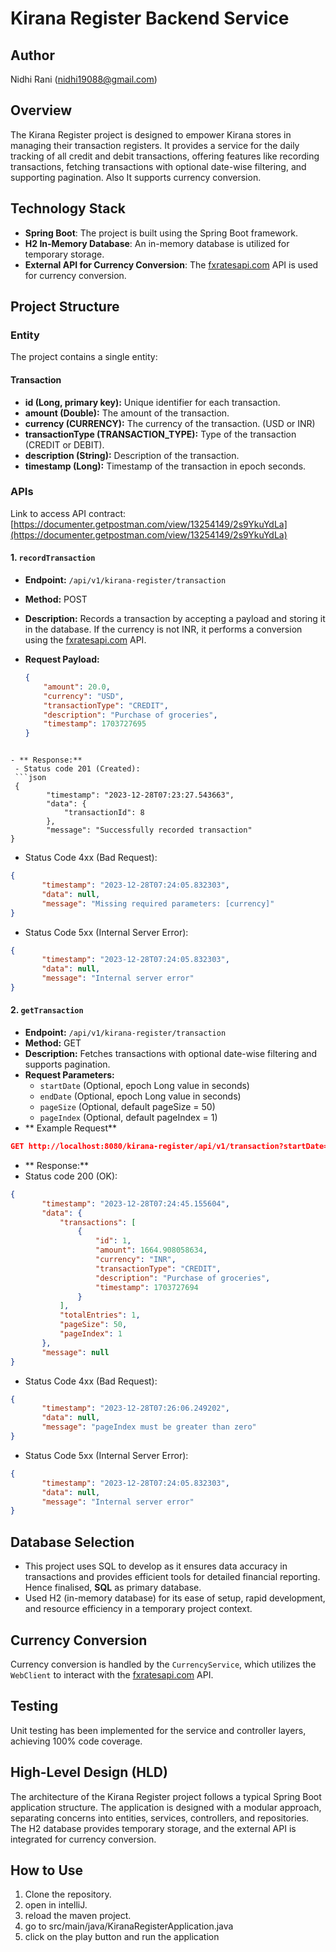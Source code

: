 # Kirana Register Backend Service

## Author
Nidhi Rani (nidhi19088@gmail.com)

## Overview

The Kirana Register project is designed to empower Kirana stores in managing their transaction registers. It provides a service for the daily tracking of all credit and debit transactions, offering features like recording transactions, fetching transactions with optional date-wise filtering, and supporting pagination. Also It supports currency conversion.

## Technology Stack

- **Spring Boot**: The project is built using the Spring Boot framework.
- **H2 In-Memory Database**: An in-memory database is utilized for temporary storage.
- **External API for Currency Conversion**: The [fxratesapi.com](https://api.fxratesapi.com/latest) API is used for currency conversion.

## Project Structure

### Entity

The project contains a single entity:

#### Transaction

- **id (Long, primary key):** Unique identifier for each transaction.
- **amount (Double):** The amount of the transaction.
- **currency (CURRENCY):** The currency of the transaction. (USD or INR)
- **transactionType (TRANSACTION_TYPE):** Type of the transaction (CREDIT or DEBIT).
- **description (String):** Description of the transaction.
- **timestamp (Long):** Timestamp of the transaction in epoch seconds.

### APIs

Link to access API contract:
[https://documenter.getpostman.com/view/13254149/2s9YkuYdLa](https://documenter.getpostman.com/view/13254149/2s9YkuYdLa)

#### 1. `recordTransaction`

- **Endpoint:** `/api/v1/kirana-register/transaction`
- **Method:** POST
- **Description:** Records a transaction by accepting a payload and storing it in the database. If the currency is not INR, it performs a conversion using the [fxratesapi.com](https://api.fxratesapi.com/latest) API.

- **Request Payload:**
  ```json
  {
      "amount": 20.0,
      "currency": "USD",
      "transactionType": "CREDIT",
      "description": "Purchase of groceries",
      "timestamp": 1703727695
  }
```

- ** Response:**
 - Status code 201 (Created):
 ```json
 {
		"timestamp": "2023-12-28T07:23:27.543663",
		"data": {
			"transactionId": 8
		},
		"message": "Successfully recorded transaction"
}
```
- Status Code 4xx (Bad Request):
 ```json
 {
		"timestamp": "2023-12-28T07:24:05.832303",
		"data": null,
		"message": "Missing required parameters: [currency]"
}
```
- Status Code 5xx (Internal Server Error):
 ```json
 {
		"timestamp": "2023-12-28T07:24:05.832303",
		"data": null,
		"message": "Internal server error"
}
```


#### 2. `getTransaction`

- **Endpoint:** `/api/v1/kirana-register/transaction`
- **Method:** GET
- **Description:** Fetches transactions with optional date-wise filtering and supports pagination.
- **Request Parameters:**
   - `startDate` (Optional, epoch Long value in seconds)
   - `endDate` (Optional, epoch Long value in seconds)
   - `pageSize` (Optional, default pageSize = 50)
   - `pageIndex` (Optional, default pageIndex = 1)
- ** Example Request**
```json
GET http://localhost:8080/kirana-register/api/v1/transaction?startDate=1703727694&endDate=1703727695&pageIndex=1&pageSize=50
```

- ** Response:**
- Status code 200 (OK):
 ```json
{
		"timestamp": "2023-12-28T07:24:45.155604",
		"data": {
			"transactions": [
				{
					"id": 1,
					"amount": 1664.908058634,
					"currency": "INR",
					"transactionType": "CREDIT",
					"description": "Purchase of groceries",
					"timestamp": 1703727694
				}
			],
			"totalEntries": 1,
			"pageSize": 50,
			"pageIndex": 1
		},
		"message": null
}
```
- Status Code 4xx (Bad Request):
 ```json
{
		"timestamp": "2023-12-28T07:26:06.249202",
		"data": null,
		"message": "pageIndex must be greater than zero"
}
```
- Status Code 5xx (Internal Server Error):
 ```json
 {
		"timestamp": "2023-12-28T07:24:05.832303",
		"data": null,
		"message": "Internal server error"
}
```


## Database Selection
- This project uses SQL to develop as it ensures data accuracy in transactions and provides efficient tools for detailed financial reporting.  Hence finalised, **SQL** as primary database.
- Used H2 (in-memory database) for its ease of setup, rapid development, and resource efficiency in a temporary project context.

## Currency Conversion

Currency conversion is handled by the `CurrencyService`, which utilizes the `WebClient` to interact with the [fxratesapi.com](https://api.fxratesapi.com/latest) API.

## Testing

Unit testing has been implemented for the service and controller layers, achieving 100% code coverage.

## High-Level Design (HLD)

The architecture of the Kirana Register project follows a typical Spring Boot application structure. The application is designed with a modular approach, separating concerns into entities, services, controllers, and repositories. The H2 database provides temporary storage, and the external API is integrated for currency conversion.

## How to Use

1. Clone the repository.
2. open in intelliJ.
3. reload the maven project.
4. go to src/main/java/KiranaRegisterApplication.java
5. click on the play button and run the application